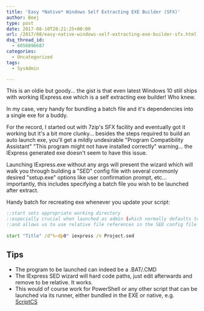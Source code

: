 ```yaml
---
title: 'Easy *Native* Windows Self Extracting EXE Builder (SFX)'
author: Beej
type: post
date: 2017-08-10T20:21:25+00:00
url: /2017/08/easy-native-windows-self-extracting-exe-builder-sfx.html
dsq_thread_id:
  - 6056896687
categories:
  - Uncategorized
tags:
  - SysAdmin

---
```

This is an oldie but goody... the gist is that even latest Windows 10 still ships with working IExpress.exe which is a self extracting exe builder! Who knew.
<!--more-->

In my case, very handy for bundling a batch file and it's dependencies into a single exe for a buddy.

For the record, I started out with 7zip's SFX facility and eventually got it working but it's a bit more clunky... besides the steps required to build an auto launch exe, you'll get a mildly undesirable "Program Compatibility Assistant" "This program might not have installed correctly" warning... the IExpress generated exe doesn't seem to have this issue.

Launching IExpress.exe without any args will present the wizard which will walk you through building a "SED" config file with several commonly desired "setup.exe" options like user confirmation prompt, etc... importantly, this includes specifying a batch file you wish to be launched after extract.

Handy batch for recreating exe whenever you update your script:
``` cmd
::start sets appropriate working directory
::especially crucial when launched as admin (which normally defaults to c:\windows\system32)
::and allows us to use relative file references in the SED config file so that launching from any path works (including UNC)
    
start "Title" /d"%~dp0" iexpress /n Project.sed
```    

## Tips

  * The program to be launched can indeed be a .BAT/.CMD
  * The IExpress SED wizard will hard code paths, just edit afterwards and remove to be relative. It works.
  * This would of course work for PowerShell or any other script that can be launched via its runner, either bundled in the EXE or native, e.g. [ScriptCS][1]

 [1]: http://scriptcs.net/